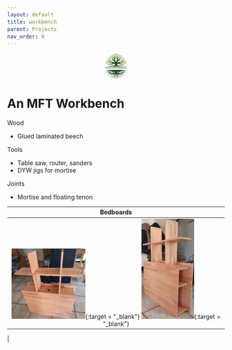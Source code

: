 ```yaml
---
layout: default
title: workbench
parent: Projects
nav_order: 9
---
```

<center>
<img src="../media/Lignarius.png" width="10%" height="10%" align="middle"/>
</center>

# An MFT Workbench

Wood
* Glued laminated beech

Tools
* Table saw, router, sanders
* DYW jigs for mortise


Joints
* Mortise and floating tenon



|                                                                                                                                         Bedboards                                                                                                                                          |
|:------------------------------------------------------------------------------------------------------------------------------------------------------------------------------------------------------------------------------------------------------------------------------------------:|
| [<img alt="image" height="35%" src="/media/Bedboard.jpg" width="35%"/>](https://garlatti.github.io/media/Bedboard.jpg){:target = "_blank"}  [<img alt="image" height="25%" src="/media/Bedboard_1.jpg" width="25%"/>](https://garlatti.github.io/media/Bedboard_1.jpg){:target = "_blank"} | 
|      